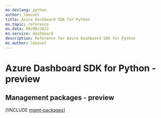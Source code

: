 ```yaml
---
ms.devlang: python
author: lmazuel
title: Azure Dashboard SDK for Python
ms.topic: reference
ms.data: 09/09/2022
ms.service: dashboard
description: Reference for Azure Dashboard SDK for Python
ms.author: lmazuel
---
```

# Azure Dashboard SDK for Python - preview

## Management packages - preview
[!INCLUDE [mgmt-packages](dashboard-mgmt-index.md)]